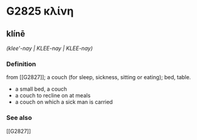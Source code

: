 # G2825 κλίνη

## klínē

_(klee'-nay | KLEE-nay | KLEE-nay)_

### Definition

from [[G2827]]; a couch (for sleep, sickness, sitting or eating); bed, table.

- a small bed, a couch
- a couch to recline on at meals
- a couch on which a sick man is carried

### See also

[[G2827]]

